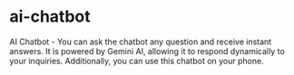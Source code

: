 # ai-chatbot
AI Chatbot - You can ask the chatbot any question and receive instant answers. It is powered by Gemini AI, allowing it to respond dynamically to your inquiries. Additionally, you can use this chatbot on your phone.
